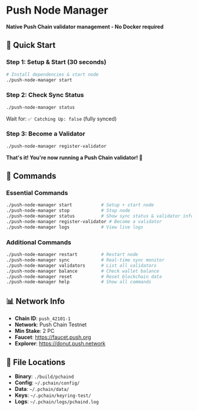 # Push Node Manager

**Native Push Chain validator management - No Docker required**

## 🚀 Quick Start

### Step 1: Setup & Start (30 seconds)
```bash
# Install dependencies & start node
./push-node-manager start
```

### Step 2: Check Sync Status
```bash
./push-node-manager status
```
Wait for: `✅ Catching Up: false` (fully synced)

### Step 3: Become a Validator
```bash
./push-node-manager register-validator
```

**That's it! You're now running a Push Chain validator! 🎉**

## 📖 Commands

### Essential Commands
```bash
./push-node-manager start           # Setup + start node  
./push-node-manager stop            # Stop node
./push-node-manager status          # Show sync status & validator info
./push-node-manager register-validator # Become a validator
./push-node-manager logs            # View live logs
```

### Additional Commands
```bash
./push-node-manager restart         # Restart node
./push-node-manager sync            # Real-time sync monitor
./push-node-manager validators      # List all validators
./push-node-manager balance         # Check wallet balance
./push-node-manager reset           # Reset blockchain data
./push-node-manager help            # Show all commands
```

## 📊 Network Info

- **Chain ID**: `push_42101-1`
- **Network**: Push Chain Testnet
- **Min Stake**: 2 PC
- **Faucet**: https://faucet.push.org
- **Explorer**: https://donut.push.network

## 🔧 File Locations

- **Binary**: `./build/pchaind`
- **Config**: `~/.pchain/config/`
- **Data**: `~/.pchain/data/`
- **Keys**: `~/.pchain/keyring-test/`
- **Logs**: `~/.pchain/logs/pchaind.log`
